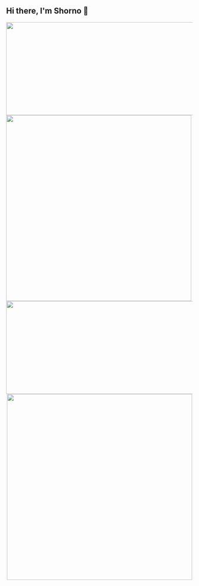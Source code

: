 ## Hi there, I'm Shorno 👋

<a href="https://github.com/anuraghazra/github-readme-stats">
  <img  align="center" height="250px" width="1000px"  src="https://github-readme-stats.vercel.app/api/top-langs/?username=shorno&layout=compact" />
</a>
<a href="https://github.com/anuraghazra/convoychat">
  <img  align="center" height="500px"  src="https://github-readme-stats.vercel.app/api/wakatime?username=MrShorno&layout=compact" />
</a>

<div align="center">
  <img height="250px" width="1000px" src="https://github-readme-stats.vercel.app/api/top-langs/?username=shorno&layout=compact" />
  <br>
  <img height="500px" src="https://github-readme-stats.vercel.app/api/wakatime?username=MrShorno&layout=compact" />
</div>
